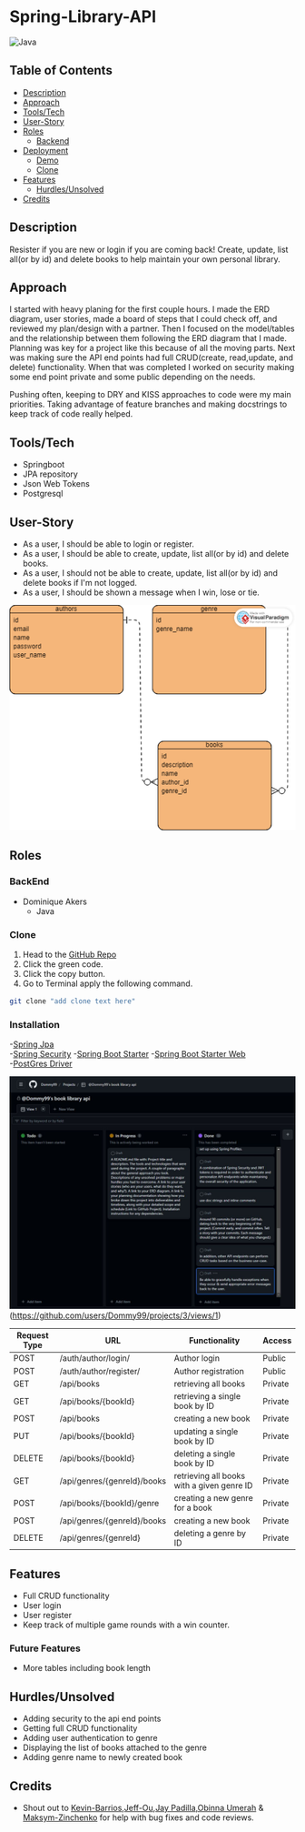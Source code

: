 # Spring-Library-API

![Java](https://img.shields.io/badge/java-%23ED8B00.svg?style=for-the-badge&logo=java&logoColor=white)

## Table of Contents

- [Description](#description)
- [Approach](#approach)
- [Tools/Tech](#tools/tech)
- [User-Story](#user-Story)
- [Roles](#roles)
    - [Backend](#backEnd)
- [Deployment](#deployment)
    - [Demo](#demo)
    - [Clone](#clone)
- [Features](#features)
    - [Hurdles/Unsolved](#hurdles/unsolved)
- [Credits](#credits)

## Description
Resister if you are new or login if you are coming back! Create, update, list all(or by id) and delete books to help maintain your own personal library.
## Approach
I started with heavy planing for the first couple hours. I made the ERD diagram, user stories, made a board of steps that I could check off, and reviewed my plan/design with a partner.
Then I focused on the model/tables and the relationship between them following the ERD diagram that I made. Planning was key for a project like this because of all the moving parts. Next was 
making sure the API end points had full CRUD(create, read,update, and delete) functionality. When that was completed I worked on security making some end point private and some public depending on the needs.

Pushing often, keeping to DRY and KISS approaches to code were my main priorities. Taking advantage of feature branches and making docstrings to keep track of code really helped.

## Tools/Tech
- Springboot
- JPA repository
- Json Web Tokens
- Postgresql
## User-Story
- As a user, I should be able to login or register.
- As a user, I should be able to create, update, list all(or by id) and delete books.
- As a user, I should not be able to create, update, list all(or by id) and delete books if I'm not logged.
- As a user, I should be shown a message when I win, lose or tie.

![ERD.](/src/main/java/com/bookkeeper/library/img/library%20erd.png)


## Roles

### BackEnd
- Dominique Akers
    - Java

### Clone
1. Head to the [GitHub Repo](https://github.com/Dommy99/spring-library)
2. Click the green code.
3. Click the copy button.
4. Go to Terminal apply the following command.
```bash
git clone "add clone text here"
```
### Installation

-[Spring Jpa](https://mvnrepository.com/artifact/org.springframework.boot/spring-boot-starter-data-jpa/3.0.6)  
-[Spring Security](https://mvnrepository.com/artifact/org.springframework.boot/spring-boot-starter-security)
-[Spring Boot Starter](https://mvnrepository.com/artifact/org.springframework.boot/spring-boot-starter/3.0.6)
-[Spring Boot Starter Web](https://mvnrepository.com/artifact/org.springframework.boot/spring-boot-starter-web/3.0.5)  
-[PostGres Driver](https://mvnrepository.com/artifact/org.postgresql/postgresql/42.6.0)

![Api.](/src/main/java/com/bookkeeper/library/img/book-library-api.JPG)
(https://github.com/users/Dommy99/projects/3/views/1)

| Request Type | URL                         | Functionality                              | Access  |
|--------------|-----------------------------|--------------------------------------------|---------|
| POST         | /auth/author/login/         | Author login                               | Public  |
| POST         | /auth/author/register/      | Author registration                        | Public  |
| GET          | /api/books                  | retrieving all books                       | Private |
| GET          | /api/books/{bookId}         | retrieving a single book by ID             | Private |
| POST         | /api/books                  | creating a new book                        | Private |
| PUT          | /api/books/{bookId}         | updating a single book by ID               | Private |
| DELETE       | /api/books/{bookId}         | deleting a single book by ID               | Private |
| GET          | /api/genres/{genreId}/books | retrieving all books with a given genre ID | Private |
| POST         | /api/books/{bookId}/genre   | creating a new genre for a book            | Private |
| POST         | /api/genres/{genreId}/books | creating a new book                        | Private |
| DELETE       | /api/genres/{genreId}       | deleting a genre by ID                     | Private |

## Features
- Full CRUD functionality
- User login
- User register
- Keep track of multiple game rounds with a win counter.
### Future Features
- More tables including book length

## Hurdles/Unsolved
- Adding security to the api end points
- Getting full CRUD functionality
- Adding user authentication to genre
- Displaying the list of books attached to the genre
- Adding genre name to newly created book

## Credits
- Shout out to [Kevin-Barrios](https://github.com/dayjyun),[Jeff-Ou](https://github.com/pophero110),[Jay Padilla](https://github.com/Jaypad07),[Obinna Umerah](https://github.com/ObinnaUmerah) & [Maksym-Zinchenko](https://github.com/maklaut007) for help with bug fixes and code reviews.
